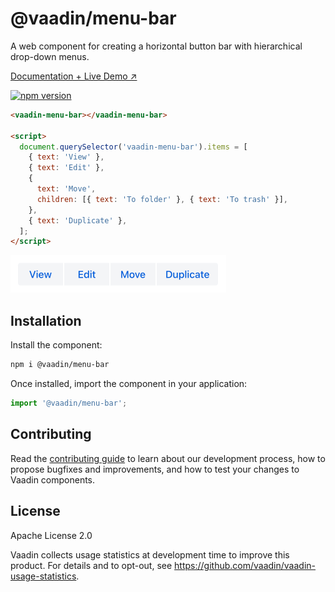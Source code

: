 # @vaadin/menu-bar

A web component for creating a horizontal button bar with hierarchical drop-down menus.

[Documentation + Live Demo ↗](https://vaadin.com/docs/latest/components/menu-bar)

[![npm version](https://badgen.net/npm/v/@vaadin/menu-bar)](https://www.npmjs.com/package/@vaadin/menu-bar)

```html
<vaadin-menu-bar></vaadin-menu-bar>

<script>
  document.querySelector('vaadin-menu-bar').items = [
    { text: 'View' },
    { text: 'Edit' },
    {
      text: 'Move',
      children: [{ text: 'To folder' }, { text: 'To trash' }],
    },
    { text: 'Duplicate' },
  ];
</script>
```

[<img src="https://raw.githubusercontent.com/vaadin/web-components/main/packages/menu-bar/screenshot.png" width="345" alt="Screenshot of vaadin-menu-bar">](https://vaadin.com/docs/latest/components/menu-bar)

## Installation

Install the component:

```sh
npm i @vaadin/menu-bar
```

Once installed, import the component in your application:

```js
import '@vaadin/menu-bar';
```

## Contributing

Read the [contributing guide](https://vaadin.com/docs/latest/contributing) to learn about our development process, how to propose bugfixes and improvements, and how to test your changes to Vaadin components.

## License

Apache License 2.0

Vaadin collects usage statistics at development time to improve this product.
For details and to opt-out, see https://github.com/vaadin/vaadin-usage-statistics.
